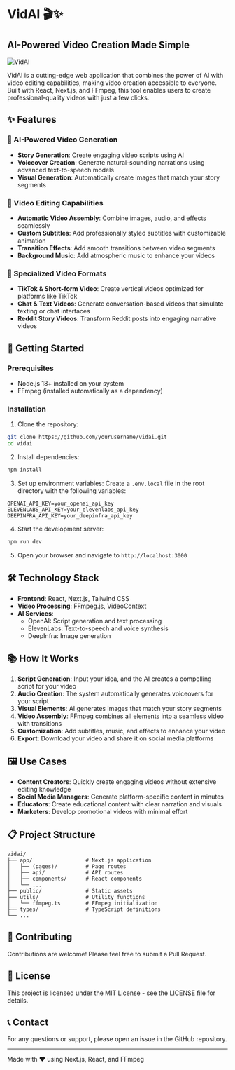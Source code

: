 # VidAI 🎬✨

## AI-Powered Video Creation Made Simple

![VidAI](/readme/screenshot.png)

VidAI is a cutting-edge web application that combines the power of AI with video editing capabilities, making video creation accessible to everyone. Built with React, Next.js, and FFmpeg, this tool enables users to create professional-quality videos with just a few clicks.

## ✨ Features

### 🤖 AI-Powered Video Generation
- **Story Generation**: Create engaging video scripts using AI 
- **Voiceover Creation**: Generate natural-sounding narrations using advanced text-to-speech models
- **Visual Generation**: Automatically create images that match your story segments

### 🎥 Video Editing Capabilities
- **Automatic Video Assembly**: Combine images, audio, and effects seamlessly
- **Custom Subtitles**: Add professionally styled subtitles with customizable animation
- **Transition Effects**: Add smooth transitions between video segments
- **Background Music**: Add atmospheric music to enhance your videos

### 🧩 Specialized Video Formats
- **TikTok & Short-form Video**: Create vertical videos optimized for platforms like TikTok
- **Chat & Text Videos**: Generate conversation-based videos that simulate texting or chat interfaces
- **Reddit Story Videos**: Transform Reddit posts into engaging narrative videos

## 🚀 Getting Started

### Prerequisites
- Node.js 18+ installed on your system
- FFmpeg (installed automatically as a dependency)

### Installation

1. Clone the repository:
```bash
git clone https://github.com/yourusername/vidai.git
cd vidai
```

2. Install dependencies:
```bash
npm install
```

3. Set up environment variables:
Create a `.env.local` file in the root directory with the following variables:
```
OPENAI_API_KEY=your_openai_api_key
ELEVENLABS_API_KEY=your_elevenlabs_api_key
DEEPINFRA_API_KEY=your_deepinfra_api_key
```

4. Start the development server:
```bash
npm run dev
```

5. Open your browser and navigate to `http://localhost:3000`

## 🛠️ Technology Stack

- **Frontend**: React, Next.js, Tailwind CSS
- **Video Processing**: FFmpeg.js, VideoContext
- **AI Services**:
  - OpenAI: Script generation and text processing
  - ElevenLabs: Text-to-speech and voice synthesis
  - DeepInfra: Image generation

## 📚 How It Works

1. **Script Generation**: Input your idea, and the AI creates a compelling script for your video
2. **Audio Creation**: The system automatically generates voiceovers for your script
3. **Visual Elements**: AI generates images that match your story segments
4. **Video Assembly**: FFmpeg combines all elements into a seamless video with transitions
5. **Customization**: Add subtitles, music, and effects to enhance your video
6. **Export**: Download your video and share it on social media platforms

## 🖼️ Use Cases

- **Content Creators**: Quickly create engaging videos without extensive editing knowledge
- **Social Media Managers**: Generate platform-specific content in minutes
- **Educators**: Create educational content with clear narration and visuals
- **Marketers**: Develop promotional videos with minimal effort

## 📋 Project Structure

```
vidai/
├── app/                 # Next.js application
│   ├── (pages)/         # Page routes
│   ├── api/             # API routes
│   ├── components/      # React components
│   └── ...
├── public/              # Static assets
├── utils/               # Utility functions
│   └── ffmpeg.ts        # FFmpeg initialization
├── types/               # TypeScript definitions
└── ...
```

## 🤝 Contributing

Contributions are welcome! Please feel free to submit a Pull Request.

## 📄 License

This project is licensed under the MIT License - see the LICENSE file for details.

## 📞 Contact

For any questions or support, please open an issue in the GitHub repository.

---

Made with ❤️ using Next.js, React, and FFmpeg
